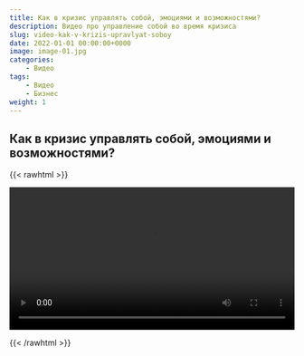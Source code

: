 ```yaml
---
title: Как в кризис управлять собой, эмоциями и возможностями?
description: Видео про управление собой во время кризиса
slug: video-kak-v-krizis-upravlyat-soboy
date: 2022-01-01 00:00:00+0000
image: image-01.jpg
categories:
    - Видео
tags:
    - Видео
    - Бизнес
weight: 1       
---
```


## Как в кризис управлять собой, эмоциями и возможностями?

{{< rawhtml >}} 

<video width=100% controls>
    <source src="/videos/kak-v-krizis-upravlyat-soboy.mp4" type="video/mp4">
    Your browser does not support the video tag.  
</video>

{{< /rawhtml >}}

